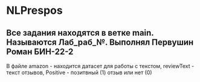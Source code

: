# NLPrespos
Все задания находятся в ветке main. Называются Лаб_раб_№. 
Выполнял Первушин Роман БИН-22-2
-----------------
В файле amazon - находится датасет для работы с текстом, reviewText - текст отзывов, Positive - позитвный (1) отзыв или нет (0)
